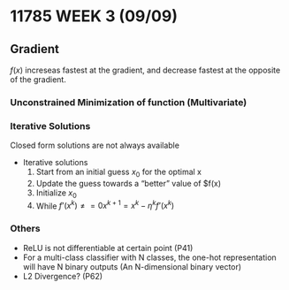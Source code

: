 # 11785 WEEK 3 (09/09)

## Gradient

$f(x)$ increseas fastest at the gradient, and decrease fastest at the opposite of the gradient.

### Unconstrained Minimization of function (Multivariate)

### Iterative Solutions
Closed form solutions are not always available
- Iterative solutions
	1. Start from an initial guess $x_0$ for the optimal x
	2. Update the guess towards a “better” value of $f(x)
	3. Initialize $x_0$
	4. While $f’(x^k)\neq=0  x^{k+1}=x^k-\eta^kf’(x^k)$


### Others

- ReLU is not differentiable at certain point (P41)
- For a multi-class classifier with N classes, the one-hot representation will have N binary outputs (An N-dimensional binary vector)
- L2 Divergence? (P62)